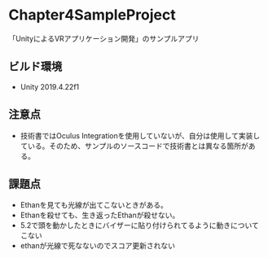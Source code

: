# Chapter4SampleProject
「UnityによるVRアプリケーション開発」のサンプルアプリ

## ビルド環境
- Unity 2019.4.22f1

## 注意点
- 技術書ではOculus Integrationを使用していないが、自分は使用して実装している。そのため、サンプルのソースコードで技術書とは異なる箇所がある。

## 課題点
- Ethanを見ても光線が出てこないときがある。
- Ethanを殺せても、生き返ったEthanが殺せない。
- 5.2で頭を動かしたときにバイザーに貼り付けられてるように動きについてこない
- ethanが光線で死なないのでスコア更新されない
